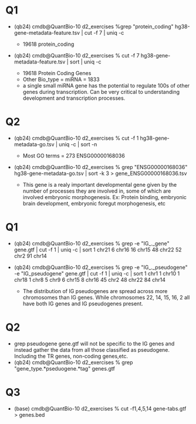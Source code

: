 # Q1
- (qb24) cmdb@QuantBio-10 d2_exercises %grep "protein_coding" hg38-gene-metadata-feature.tsv | cut -f 7 | uniq -c             
    -  19618 protein_coding
- (qb24) cmdb@QuantBio-10 d2_exercises % cut -f 7 hg38-gene-metadata-feature.tsv | sort | uniq -c

    - 19618 Protein Coding Genes
    - Other Bio_type = miRNA = 1833
    - a single small miRNA gene has the potential to regulate 100s of other genes during transcription. Can be very critical to understanding development and transcription processes.

# Q2
- (qb24) cmdb@QuantBio-10 d2_exercises % cut -f 1 hg38-gene-metadata-go.tsv | uniq -c | sort -n
    - Most GO terms =  273 ENSG00000168036

- (qb24) cmdb@QuantBio-10 d2_exercises % grep "ENSG00000168036" hg38-gene-metadata-go.tsv | sort -k 3 > gene_ENSG00000168036.tsv
    - This gene is a realy important developmental gene given by the number of processes they are involved in, some of which are involved embryonic morphogenesis. Ex: Protein binding, embryonic brain development, embryonic foregut morphogenesis, etc

# Q1
- (qb24) cmdb@QuantBio-10 d2_exercises % grep -e "IG_._gene" gene.gtf | cut -f 1 | uniq -c | sort 
   1 chr21
   6 chr16
  16 chr15
  48 chr22
  52 chr2
  91 chr14

- (qb24) cmdb@QuantBio-10 d2_exercises % grep -e "IG_._pseudogene" -e "IG_pseudogene" gene.gtf | cut -f 1 | uniq -c | sort
    1 chr1
   1 chr10
   1 chr18
   1 chr8
   5 chr9
   6 chr15
   8 chr16
  45 chr2
  48 chr22
  84 chr14
    - The distribution of IG pseudogenes are spread across more chromosomes than IG genes. While chromosomes 22, 14, 15, 16, 2 all have both IG genes and IG pseudogenes present.

# Q2
- grep pseudogene gene.gtf will not be specific to the IG genes and instead gather the data from all those classified as pseudogene. Including the TR genes, non-coding genes,etc.
- (qb24) cmdb@QuantBio-10 d2_exercises % grep "gene_type.*pseduogene.*tag" genes.gtf

# Q3
- (base) cmdb@QuantBio-10 d2_exercises % cut -f1,4,5,14 gene-tabs.gtf > genes.bed
